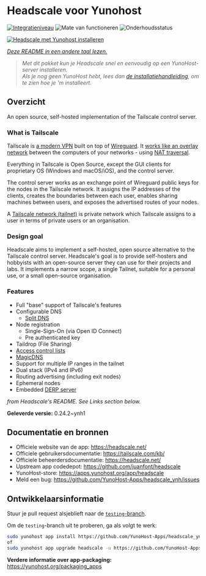 <!--
NB: Deze README is automatisch gegenereerd door <https://github.com/YunoHost/apps/tree/master/tools/readme_generator>
Hij mag NIET handmatig aangepast worden.
-->

# Headscale voor Yunohost

[![Integratieniveau](https://apps.yunohost.org/badge/integration/headscale)](https://ci-apps.yunohost.org/ci/apps/headscale/)
![Mate van functioneren](https://apps.yunohost.org/badge/state/headscale)
![Onderhoudsstatus](https://apps.yunohost.org/badge/maintained/headscale)

[![Headscale met Yunohost installeren](https://install-app.yunohost.org/install-with-yunohost.svg)](https://install-app.yunohost.org/?app=headscale)

*[Deze README in een andere taal lezen.](./ALL_README.md)*

> *Met dit pakket kun je Headscale snel en eenvoudig op een YunoHost-server installeren.*  
> *Als je nog geen YunoHost hebt, lees dan [de installatiehandleiding](https://yunohost.org/install), om te zien hoe je 'm installeert.*

## Overzicht

An open source, self-hosted implementation of the Tailscale control server.

### What is Tailscale

Tailscale is [a modern VPN](https://tailscale.com/) built on top of
[Wireguard](https://www.wireguard.com/).
It [works like an overlay network](https://tailscale.com/blog/how-tailscale-works/)
between the computers of your networks - using
[NAT traversal](https://tailscale.com/blog/how-nat-traversal-works/).

Everything in Tailscale is Open Source, except the GUI clients for proprietary OS
(Windows and macOS/iOS), and the control server.

The control server works as an exchange point of Wireguard public keys for the
nodes in the Tailscale network. It assigns the IP addresses of the clients,
creates the boundaries between each user, enables sharing machines between users,
and exposes the advertised routes of your nodes.

A [Tailscale network (tailnet)](https://tailscale.com/kb/1136/tailnet/) is private
network which Tailscale assigns to a user in terms of private users or an
organisation.

### Design goal

Headscale aims to implement a self-hosted, open source alternative to the Tailscale
control server.
Headscale's goal is to provide self-hosters and hobbyists with an open-source
server they can use for their projects and labs.
It implements a narrow scope, a single Tailnet, suitable for a personal use, or a small
open-source organisation.

### Features


- Full "base" support of Tailscale's features
- Configurable DNS
  - [Split DNS](https://tailscale.com/kb/1054/dns/#using-dns-settings-in-the-admin-console)
- Node registration
  - Single-Sign-On (via Open ID Connect)
  - Pre authenticated key
- Taildrop (File Sharing)
- [Access control lists](https://tailscale.com/kb/1018/acls/)
- [MagicDNS](https://tailscale.com/kb/1081/magicdns)
- Support for multiple IP ranges in the tailnet
- Dual stack (IPv4 and IPv6)
- Routing advertising (including exit nodes)
- Ephemeral nodes
- Embedded [DERP server](https://tailscale.com/blog/how-tailscale-works/#encrypted-tcp-relays-derp)

*from Headscale's README. See Links section below.*


**Geleverde versie:** 0.24.2~ynh1
## Documentatie en bronnen

- Officiele website van de app: <https://headscale.net/>
- Officiele gebruikersdocumentatie: <https://tailscale.com/kb/>
- Officiele beheerdersdocumentatie: <https://headscale.net/>
- Upstream app codedepot: <https://github.com/juanfont/headscale>
- YunoHost-store: <https://apps.yunohost.org/app/headscale>
- Meld een bug: <https://github.com/YunoHost-Apps/headscale_ynh/issues>

## Ontwikkelaarsinformatie

Stuur je pull request alsjeblieft naar de [`testing`-branch](https://github.com/YunoHost-Apps/headscale_ynh/tree/testing).

Om de `testing`-branch uit te proberen, ga als volgt te werk:

```bash
sudo yunohost app install https://github.com/YunoHost-Apps/headscale_ynh/tree/testing --debug
of
sudo yunohost app upgrade headscale -u https://github.com/YunoHost-Apps/headscale_ynh/tree/testing --debug
```

**Verdere informatie over app-packaging:** <https://yunohost.org/packaging_apps>
